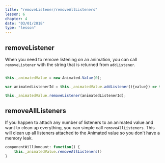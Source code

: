 ```yaml
---
title: "removeListener/removeAllListeners"
lesson: 6
chapter: 4
date: "03/01/2018"
type: "lesson"
---
```

## removeListener

When you need to remove listening on an animation, you can call `removeListener` with the string that is returned from `addListener`.
```js

this._animatedValue = new Animated.Value(0);

var animatedListenerId = this._animatedValue.addListener(({value}) => this._value = value);

this._animatedValue.removeListener(animatedListenerId);
```

## removeAllListeners

If you happen to attach any number of listeners to an animated value and want to clean up everything, you can simple call `removeAllListeners`. This will clean up all listeners attached to the Animated value so you don't have a memory leak.

```js
componentWillUnmount: function() {
	this._animatedValue.removeAllListeners()
}
```
